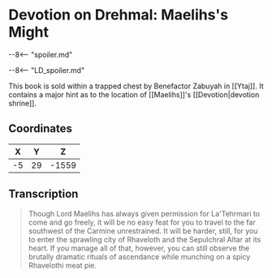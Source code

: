  
# Devotion on Drehmal: Maelihs's Might

--8<-- "spoiler.md"

--8<-- "LD_spoiler.md"

This book is sold within a trapped chest by Benefactor Zabuyah in [[Ytaj]]. It contains a major hint as to the location of [[Maelihs]]'s [[Devotion|devotion shrine]].

## Coordinates
| **X** | **Y** | **Z**  |
| :---: | :---: | :----: |
| -5  |  29  | -1559 |

## Transcription
> Though Lord Maelihs has always given permission for La'Tehrmari to come and go freely, it will be no easy feat for you to travel to the far southwest of the Carmine unrestrained. It will be harder, still, for you to enter the sprawling city of Rhaveloth and the Sepulchral Altar at its heart. If you manage all of that, however, you can still observe the brutally dramatic rituals of ascendance while munching on a spicy Rhavelothi meat pie. 
